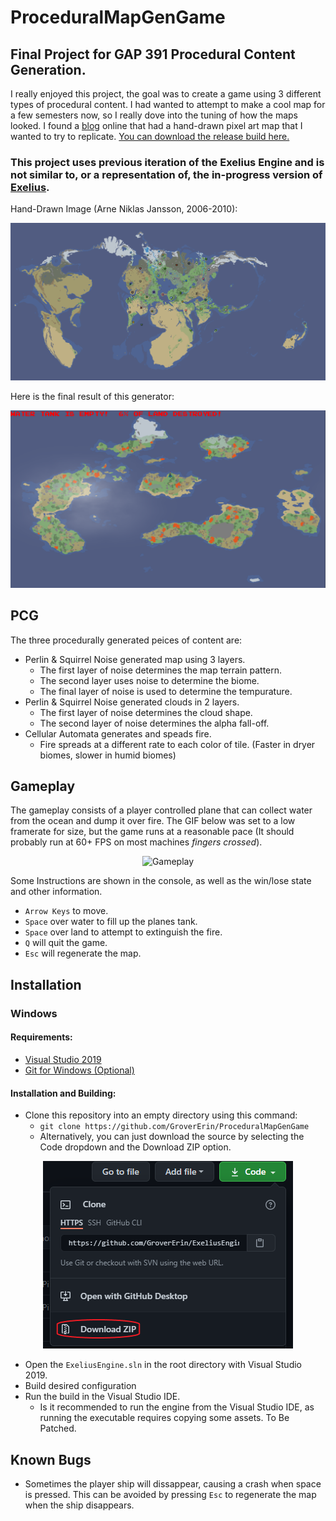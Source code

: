 # ProceduralMapGenGame
## Final Project for GAP 391 Procedural Content Generation.

I really enjoyed this project, the goal was to create a game using 3 different types of procedural content. I had wanted to attempt to make a cool map for a few semesters now, so I really dove into the tuning of how the maps looked. I found a [blog](http://androidarts.com/skeletonwars/) online that had a hand-drawn pixel art map that I wanted to try to replicate. [You can download the release build here.](https://github.com/GroverErin/ProceduralMapGenGame/releases/download/v1.0.0/NoiseMap_x64_Release.zip)

### This project uses previous iteration of the Exelius Engine and is not similar to, or a representation of, the in-progress version of [Exelius](https://github.com/GroverErin/ExeliusEngine).

Hand-Drawn Image (Arne Niklas Jansson, 2006-2010):
<p align="center">
  <img src="https://github.com/GroverErin/ProceduralMapGenGame/blob/main/Screenshots/SkeletonLords.gif?raw=true" alt="Hand-Drawn Map"/>
</p>

Here is the final result of this generator:
<p align="center">
  <img src="https://github.com/GroverErin/ProceduralMapGenGame/blob/main/Screenshots/NoiseMap.png?raw=true" alt="Generated Map"/>
</p>

## PCG
The three procedurally generated peices of content are:
   - Perlin & Squirrel Noise generated map using 3 layers.
      - The first layer of noise determines the map terrain pattern.
      - The second layer uses noise to determine the biome.
      - The final layer of noise is used to determine the tempurature.
   - Perlin & Squirrel Noise generated clouds in 2 layers.
      - The first layer of noise determines the cloud shape.
      - The second layer of noise determines the alpha fall-off.
   - Cellular Automata generates and speads fire.
      - Fire spreads at a different rate to each color of tile. (Faster in dryer biomes, slower in humid biomes)

## Gameplay
The gameplay consists of a player controlled plane that can collect water from the ocean and dump it over fire. The GIF below was set to a low framerate for size, but the game runs at a reasonable pace (It should probably run at 60+ FPS on most machines *fingers crossed*).

<p align="center">
  <img src="https://github.com/GroverErin/ProceduralMapGenGame/blob/main/Screenshots/FinalProjectShorter.gif?raw=true" alt="Gameplay"/>
</p>

Some Instructions are shown in the console, as well as the win/lose state and other information.

   - `Arrow Keys` to move.
   - `Space` over water to fill up the planes tank.
   - `Space` over land to attempt to extinguish the fire.
   - `Q` will quit the game.
   - `Esc` will regenerate the map.

## Installation
### Windows
#### Requirements:
  - [Visual Studio 2019](https://visualstudio.microsoft.com/vs/)
  - [Git for Windows (Optional)](https://gitforwindows.org)
#### Installation and Building:
  - Clone this repository into an empty directory using this command:
    - `git clone https://github.com/GroverErin/ProceduralMapGenGame`
    - Alternatively, you can just download the source by selecting the Code dropdown and the Download ZIP option.
<p align="center">
  <img src="https://github.com/GroverErin/ProceduralMapGenGame/blob/main/Screenshots/DownloadRepo.png?raw=true" alt="Alternate Download Method"/>
</p>

  - Open the `ExeliusEngine.sln` in the root directory with Visual Studio 2019.
  - Build desired configuration
  - Run the build in the Visual Studio IDE.
    - Is it recommended to run the engine from the Visual Studio IDE, as running the executable requires copying some assets. To Be Patched.

## Known Bugs
   - Sometimes the player ship will dissappear, causing a crash when space is pressed. This can be avoided by pressing `Esc` to regenerate the map when the ship disappears. 
